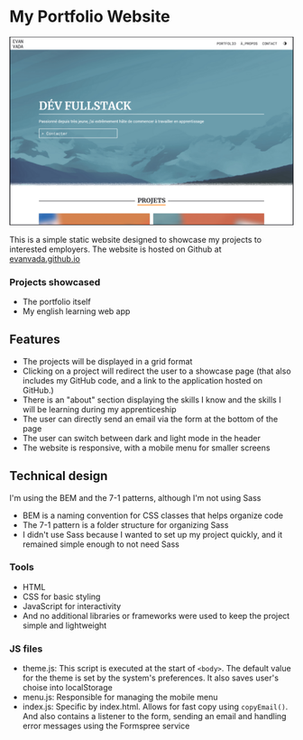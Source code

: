 # My Portfolio Website
![Screenshot](screenshot.png)

This is a simple static website designed to showcase my projects to interested employers.
The website is hosted on Github at [evanvada.github.io](https://evanvada.github.io/)

### Projects showcased
- The portfolio itself
- My english learning web app

## Features
- The projects will be displayed in a grid format
- Clicking on a project will redirect the user to a showcase page (that also includes my GitHub code, and a link to the application hosted on GitHub.)
- There is an "about" section displaying the skills I know and the skills I will be learning during my apprenticeship
- The user can directly send an email via the form at the bottom of the page
- The user can switch between dark and light mode in the header
- The website is responsive, with a mobile menu for smaller screens

## Technical design
I'm using the BEM and the 7-1 patterns, although I'm not using Sass
- BEM is a naming convention for CSS classes that helps organize code
- The 7-1 pattern is a folder structure for organizing Sass
- I didn't use Sass because I wanted to set up my project quickly, and it remained simple enough to not need Sass

### Tools
- HTML
- CSS for basic styling
- JavaScript for interactivity
- And no additional libraries or frameworks were used to keep the project simple and lightweight

### JS files
- theme.js: This script is executed at the start of `<body>`. The default value for the theme is set by the system's preferences. It also saves user's choise into localStorage
- menu.js: Responsible for managing the mobile menu
- index.js: Specific by index.html. Allows for fast copy using `copyEmail()`. And also contains a listener to the form, sending an email and handling error messages using the Formspree service





